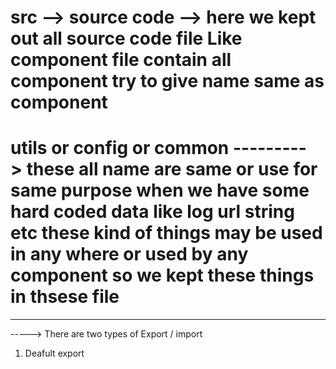 # src --> source code --> here we kept out all source code file Like component file contain all component try to give name same as component

# utils or config or common ---------> these all name are same or use for same purpose when we have some hard coded data like log url string etc these kind of things may be used in any where or used by any component so we kept these things in thsese file


***
-----> There are two types of Export / import
1. Deafult export 